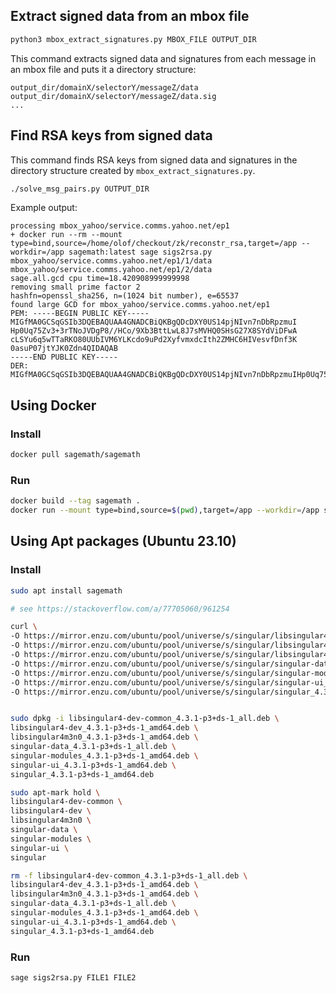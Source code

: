 ## Extract signed data from an mbox file

```bash
python3 mbox_extract_signatures.py MBOX_FILE OUTPUT_DIR
```

This command extracts signed data and signatures from each message in an mbox file and puts it a directory structure:

```
output_dir/domainX/selectorY/messageZ/data
output_dir/domainX/selectorY/messageZ/data.sig
...
```

## Find RSA keys from signed data

This command finds RSA keys from signed data and signatures in the directory structure created by `mbox_extract_signatures.py`.

```bash
./solve_msg_pairs.py OUTPUT_DIR
```

Example output:

```
processing mbox_yahoo/service.comms.yahoo.net/ep1
+ docker run --rm --mount type=bind,source=/home/olof/checkout/zk/reconstr_rsa,target=/app --workdir=/app sagemath:latest sage sigs2rsa.py mbox_yahoo/service.comms.yahoo.net/ep1/1/data mbox_yahoo/service.comms.yahoo.net/ep1/2/data
sage.all.gcd cpu time=18.420908999999998
removing small prime factor 2
hashfn=openssl_sha256, n=(1024 bit number), e=65537
found large GCD for mbox_yahoo/service.comms.yahoo.net/ep1
PEM: -----BEGIN PUBLIC KEY-----
MIGfMA0GCSqGSIb3DQEBAQUAA4GNADCBiQKBgQDcDXY0US14pjNIvn7nDbRpzmuI
Hp0Uq75Zv3+3rTNoJVDgP8//HCo/9Xb3BttLwL8J7sMVHQ0SHsG27X8SYdViDFwA
cLSYu6q5wTTaRKO80UUbIVM6YLKcdo9uPd2XyfvmxdcIth2ZMHC6HIVesvfDnf3K
0asuP07jtYJK0Zdn4QIDAQAB
-----END PUBLIC KEY-----
DER: MIGfMA0GCSqGSIb3DQEBAQUAA4GNADCBiQKBgQDcDXY0US14pjNIvn7nDbRpzmuIHp0Uq75Zv3+3rTNoJVDgP8//HCo/9Xb3BttLwL8J7sMVHQ0SHsG27X8SYdViDFwAcLSYu6q5wTTaRKO80UUbIVM6YLKcdo9uPd2XyfvmxdcIth2ZMHC6HIVesvfDnf3K0asuP07jtYJK0Zdn4QIDAQAB
```

## Using Docker

### Install

```bash
docker pull sagemath/sagemath
```

### Run

```bash
docker build --tag sagemath .
docker run --mount type=bind,source=$(pwd),target=/app --workdir=/app sagemath:latest sage sigs2rsa.py FILE1 FILE2
```

## Using Apt packages (Ubuntu 23.10)

### Install

```bash
sudo apt install sagemath

# see https://stackoverflow.com/a/77705060/961254

curl \
-O https://mirror.enzu.com/ubuntu/pool/universe/s/singular/libsingular4-dev-common_4.3.1-p3+ds-1_all.deb \
-O https://mirror.enzu.com/ubuntu/pool/universe/s/singular/libsingular4-dev_4.3.1-p3+ds-1_amd64.deb \
-O https://mirror.enzu.com/ubuntu/pool/universe/s/singular/libsingular4m3n0_4.3.1-p3+ds-1_amd64.deb \
-O https://mirror.enzu.com/ubuntu/pool/universe/s/singular/singular-data_4.3.1-p3+ds-1_all.deb \
-O https://mirror.enzu.com/ubuntu/pool/universe/s/singular/singular-modules_4.3.1-p3+ds-1_amd64.deb \
-O https://mirror.enzu.com/ubuntu/pool/universe/s/singular/singular-ui_4.3.1-p3+ds-1_amd64.deb \
-O https://mirror.enzu.com/ubuntu/pool/universe/s/singular/singular_4.3.1-p3+ds-1_amd64.deb \


sudo dpkg -i libsingular4-dev-common_4.3.1-p3+ds-1_all.deb \
libsingular4-dev_4.3.1-p3+ds-1_amd64.deb \
libsingular4m3n0_4.3.1-p3+ds-1_amd64.deb \
singular-data_4.3.1-p3+ds-1_all.deb \
singular-modules_4.3.1-p3+ds-1_amd64.deb \
singular-ui_4.3.1-p3+ds-1_amd64.deb \
singular_4.3.1-p3+ds-1_amd64.deb

sudo apt-mark hold \
libsingular4-dev-common \
libsingular4-dev \
libsingular4m3n0 \
singular-data \
singular-modules \
singular-ui \
singular

rm -f libsingular4-dev-common_4.3.1-p3+ds-1_all.deb \
libsingular4-dev_4.3.1-p3+ds-1_amd64.deb \
libsingular4m3n0_4.3.1-p3+ds-1_amd64.deb \
singular-data_4.3.1-p3+ds-1_all.deb \
singular-modules_4.3.1-p3+ds-1_amd64.deb \
singular-ui_4.3.1-p3+ds-1_amd64.deb \
singular_4.3.1-p3+ds-1_amd64.deb
```

### Run

```bash
sage sigs2rsa.py FILE1 FILE2
```
